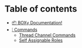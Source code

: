 # Table of contents

* [📦 BOXy Documentation!](README.md)
* [❕ Commands](commands/README.md)
  * [Thread Channel Commands](commands/thread-channel-commands.md)
  * [Self Assignable Roles](commands/self-assignable-roles.md)
